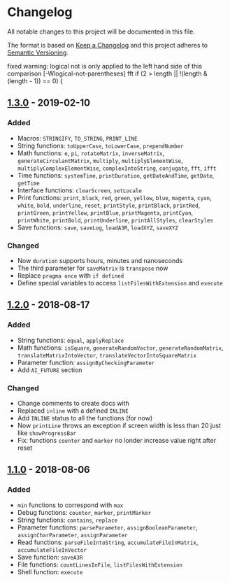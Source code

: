 # Changelog
All notable changes to this project will be documented in this file.

The format is based on [Keep a Changelog](http://keepachangelog.com/en/1.0.0/)
and this project adheres to [Semantic Versioning](http://semver.org/spec/v2.0.0.html).

fixed  warning: logical not is only applied to the
      left hand side of this comparison [-Wlogical-not-parentheses]
      fft
      if (2 > length || !(length & (length - 1)) == 0) {

## [1.3.0] - 2019-02-10

### Added
- Macros: `STRINGIFY`, `TO_STRING`, `PRINT_LINE`
- String functions: `toUpperCase`, `toLowerCase`, `prependNumber`
- Math functions: `e`, `pi`, `rotateMatrix`, `inverseMatrix`, `generateCirculantMatrix`, `multiply`, `multiplyElementWise`, `multiplyComplexElementWise`, `complexIntoString`, `conjugate`, `fft`, `ifft`
- Time functions: `systemTime`, `printDuration`, `getDateAndTime`, `getDate`, `getTime`
- Interface functions: `clearScreen`, `setLocale`
- Print functions: `print`, `black`, `red`, `green`, `yellow`, `blue`, `magenta`, `cyan`, `white`, `bold`, `underline`, `reset`, `printStyle`, `printBlack`, `printRed`, `printGreen`, `printYellow`, `printBlue`, `printMagenta`, `printCyan`, `printWhite`, `printBold`, `printUnderline`, `printAllStyles`, `clearStyles`
- Save functions: `save`, `saveLog`, `loadA3R`, `loadXYZ`, `saveXYZ`

### Changed
- Now `duration` supports hours, minutes and nanoseconds
- The third parameter for `saveMatrix` is `transpose` now
- Replace `pragma once` with `if defined`
- Define special variables to access `listFilesWithExtension` and `execute`

## [1.2.0] - 2018-08-17

### Added
- String functions: `equal`, `applyReplace`
- Math functions: `isSquare`, `generateRandomVector`, `generateRandomMatrix`, `translateMatrixIntoVector`, `translateVectorIntoSquareMatrix`
- Parameter function: `assignByCheckingParameter`
- Add `AI_FUTURE` section

### Changed
- Change comments to create docs with
- Replaced `inline` with a defined `INLINE`
- Add `INLINE` status to all the functions (for now)
- Now `printLine` throws an exception if screen width is less than 20 just like `showProgressBar`
- Fix: functions `counter` and `marker` no londer increase value right after reset

## [1.1.0] - 2018-08-06

### Added
- `min` functions to correspond with `max`
- Debug functions: `counter`, `marker`, `printMarker`
- String functions: `contains`, `replace`
- Parameter functions: `parseParameter`, `assignBooleanParameter`, `assignCharParameter`, `assignParameter`
- Read functions: `parseFileIntoString`, `accumulateFileInMatrix`, `accumulateFileInVector`
- Save function: `saveA3R`
- File functions: `countLinesInFile`, `listFilesWithExtension`
- Shell function: `execute`

[Unreleased]: https://github.com/starobinskii/ailibrary/compare/v1.3.0...HEAD
[1.3.0]: https://github.com/starobinskii/ailibrary/compare/v1.2.0...v1.3.0
[1.2.0]: https://github.com/starobinskii/ailibrary/compare/v1.1.0...v1.2.0
[1.1.0]: https://github.com/starobinskii/ailibrary/compare/v1.0...v1.1.0